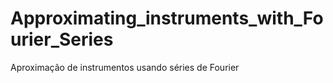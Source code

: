 # Approximating_instruments_with_Fourier_Series
Aproximação de instrumentos usando séries de Fourier
